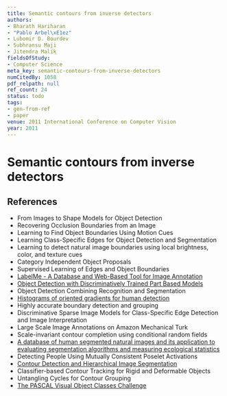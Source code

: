 ```yaml
---
title: Semantic contours from inverse detectors
authors:
- Bharath Hariharan
- "Pablo Arbel\xE1ez"
- Lubomir D. Bourdev
- Subhransu Maji
- Jitendra Malik
fieldsOfStudy:
- Computer Science
meta_key: semantic-contours-from-inverse-detectors
numCitedBy: 1058
pdf_relpath: null
ref_count: 24
status: todo
tags:
- gen-from-ref
- paper
venue: 2011 International Conference on Computer Vision
year: 2011
---
```


# Semantic contours from inverse detectors

## References

- From Images to Shape Models for Object Detection
- Recovering Occlusion Boundaries from an Image
- Learning to Find Object Boundaries Using Motion Cues
- Learning Class-Specific Edges for Object Detection and Segmentation
- Learning to detect natural image boundaries using local brightness, color, and texture cues
- Category Independent Object Proposals
- Supervised Learning of Edges and Object Boundaries
- [LabelMe - A Database and Web-Based Tool for Image Annotation](./labelme-a-database-and-web-based-tool-for-image-annotation.md)
- [Object Detection with Discriminatively Trained Part Based Models](./object-detection-with-discriminatively-trained-part-based-models.md)
- Object Detection Combining Recognition and Segmentation
- [Histograms of oriented gradients for human detection](./histograms-of-oriented-gradients-for-human-detection.md)
- Highly accurate boundary detection and grouping
- Discriminative Sparse Image Models for Class-Specific Edge Detection and Image Interpretation
- Large Scale Image Annotations on Amazon Mechanical Turk
- Scale-invariant contour completion using conditional random fields
- [A database of human segmented natural images and its application to evaluating segmentation algorithms and measuring ecological statistics](./a-database-of-human-segmented-natural-images-and-its-application-to-evaluating-segmentation-algorithms-and-measuring-ecological-statistics.md)
- Detecting People Using Mutually Consistent Poselet Activations
- [Contour Detection and Hierarchical Image Segmentation](./contour-detection-and-hierarchical-image-segmentation.md)
- Classifier-based Contour Tracking for Rigid and Deformable Objects
- Untangling Cycles for Contour Grouping
- [The PASCAL Visual Object Classes Challenge](./the-pascal-visual-object-classes-challenge.md)
